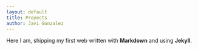```yaml
---
layout: default
title: Proyects
author: Javi Gonzalez
---
```


Here I am, shipping my first web written with **Markdown** and using **Jekyll**.

